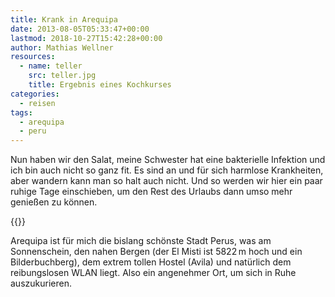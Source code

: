 ```yaml
---
title: Krank in Arequipa
date: 2013-08-05T05:33:47+00:00
lastmod: 2018-10-27T15:42:28+00:00
author: Mathias Wellner
resources:
  - name: teller
    src: teller.jpg
    title: Ergebnis eines Kochkurses
categories:
  - reisen
tags:
  - arequipa
  - peru
---
```

Nun haben wir den Salat, meine Schwester hat eine bakterielle Infektion und ich bin auch nicht so ganz fit. Es sind an und für sich harmlose Krankheiten, aber wandern kann man so halt auch nicht. Und so werden wir hier ein paar ruhige Tage einschieben, um den Rest des Urlaubs dann umso mehr genießen zu können. 
<!--more-->

{{<responsive-image name="teller">}}

Arequipa ist für mich die bislang schönste Stadt Perus, was am Sonnenschein, den nahen Bergen (der El Misti ist 5822&thinsp;m hoch und ein Bilderbuchberg), dem extrem tollen Hostel (Avila) und natürlich dem reibungslosen WLAN liegt. Also ein angenehmer Ort, um sich in Ruhe auszukurieren.